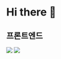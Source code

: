 # Hi there 👋

## 프론트엔드

<img src="https://img.shields.io/badge/react-20232a.svg?style=for-the-badge&logo=react&logoColor=61DAFB" />
<img src="https://img.shields.io/badge/html5-20232a.svg?style=for-the-badge&logo=html5&logoColor=61DAFB" />
